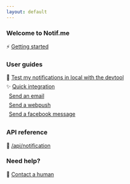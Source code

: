 ```yaml
---
layout: default
---
```


<style>
  ul { list-style: none outside none; padding: 0; }
  li { padding-bottom: 7px; }

  i.fa, #main-content img.emoji {
    font-size: 20px;
    margin-right: 7px;
    color: #777;
  }
</style>

### Welcome to Notif.me
:zap: [Getting started](/notifme-docs/guides/getting-started)

### User guides
- :construction: [Test my notifications in local with the devtool](/notifme-docs/guides/devtool)
- :sparkles: [Quick integration](/notifme-docs/guides/getting-started#integrate)
- <i class="fa fa-envelope" aria-hidden="true"></i> [Send an email](/notifme-docs/guides/channel-email)
- <i class="fa fa-chrome" aria-hidden="true"></i> [Send a webpush](/notifme-docs/guides/channel-webpush)
- <i class="fa fa-facebook-square" aria-hidden="true"></i> [Send a facebook message](/notifme-docs/guides/channel-fbpage)

### API reference
:rocket: [/api/notification](http://docs.notifme.apiary.io)

### Need help?
:love_letter: [Contact a human](https://www.notif.me/contact)
